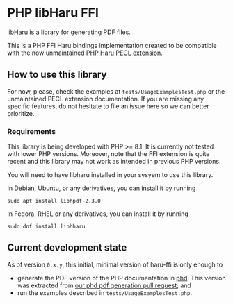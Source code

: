 # PHP libHaru FFI

[libHaru](http://libharu.org/) is a library for generating PDF files.

This is a PHP FFI Haru bindings implementation created to be compatible with
the now unmaintained [PHP Haru PECL extension](https://pecl.php.net/package/haru).

## How to use this library

For now, please, check the examples at `tests/UsageExamplesTest.php` or the
unmaintained PECL extension documentation. If you are missing any specific
features, do not hesitate to file an issue here so we can better prioritize.

### Requirements

This library is being developed with PHP >= 8.1. It is currently not tested
with lower PHP versions. Moreover, note that the FFI extension is quite recent
and this library may not work as intended in previous PHP versions.

You will need to have libharu installed in your sysyem to use this library.

In Debian, Ubuntu, or any derivatives, you can install it by running

```
sudo apt install libhpdf-2.3.0
```

In Fedora, RHEL or any derivatives, you can install it by running

```
sudo dnf install libhharu
```

## Current development state

As of version `0.x.y`, this initial, minimal version of haru-ffi is only enough
to

- generate the PDF version of the PHP documentation in
  [phd](https://github.com/php/phd). This version was extracted from [our phd
  pdf generation pull request](https://github.com/php/phd/pull/69); and
- run the examples described in `tests/UsageExamplesTest.php`.
